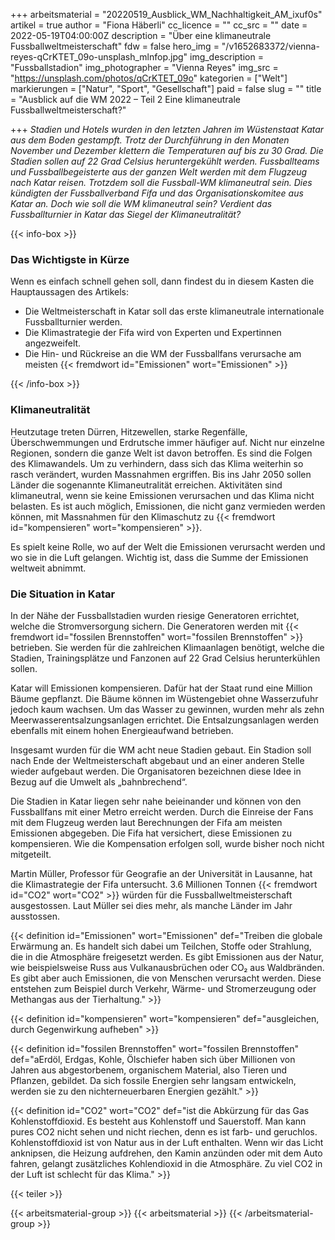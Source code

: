 +++
arbeitsmaterial = "20220519_Ausblick_WM_Nachhaltigkeit_AM_ixuf0s"
artikel = true
author = "Fiona Häberli"
cc_licence = ""
cc_src = ""
date = 2022-05-19T04:00:00Z
description = "Über eine klimaneutrale Fussballweltmeisterschaft"
fdw = false
hero_img = "/v1652683372/vienna-reyes-qCrKTET_09o-unsplash_mlnfop.jpg"
img_description = "Fussballstadion"
img_photographer = "Vienna Reyes"
img_src = "https://unsplash.com/photos/qCrKTET_09o"
kategorien = ["Welt"]
markierungen = ["Natur", "Sport", "Gesellschaft"]
paid = false
slug = ""
title = "Ausblick auf die WM 2022 – Teil 2 Eine klimaneutrale Fussballweltmeisterschaft?"

+++
_Stadien und Hotels wurden in den letzten Jahren im Wüstenstaat Katar aus dem Boden gestampft. Trotz der Durchführung in den Monaten November und Dezember klettern die Temperaturen auf bis zu 30 Grad. Die Stadien sollen auf 22 Grad Celsius heruntergekühlt werden. Fussballteams und Fussballbegeisterte aus der ganzen Welt werden mit dem Flugzeug nach Katar reisen. Trotzdem soll die Fussball-WM klimaneutral sein. Dies kündigten der Fussballverband Fifa und das Organisationskomitee aus Katar an. Doch wie soll die WM klimaneutral sein? Verdient das Fussballturnier in Katar das Siegel der Klimaneutralität?_

{{< info-box >}} <h3>Das Wichtigste in Kürze</h3>

<p>Wenn es einfach schnell gehen soll, dann findest du in diesem Kasten die Hauptaussagen des Artikels:</p>

<ul>

<li>Die Weltmeisterschaft in Katar soll das erste klimaneutrale internationale Fussballturnier werden.</li>

<li>Die Klimastrategie der Fifa wird von Experten und Expertinnen angezweifelt.</li>

<li>Die Hin- und Rückreise an die WM der Fussballfans verursache am meisten {{< fremdwort id="Emissionen" wort="Emissionen" >}}</li>

</ul> {{< /info-box >}}

### Klimaneutralität

Heutzutage treten Dürren, Hitzewellen, starke Regenfälle, Überschwemmungen und Erdrutsche immer häufiger auf. Nicht nur einzelne Regionen, sondern die ganze Welt ist davon betroffen. Es sind die Folgen des Klimawandels. Um zu verhindern, dass sich das Klima weiterhin so rasch verändert, wurden Massnahmen ergriffen. Bis ins Jahr 2050 sollen Länder die sogenannte Klimaneutralität erreichen. Aktivitäten sind klimaneutral, wenn sie keine Emissionen verursachen und das Klima nicht belasten. Es ist auch möglich, Emissionen, die nicht ganz vermieden werden können, mit Massnahmen für den Klimaschutz zu {{< fremdwort id="kompensieren" wort="kompensieren" >}}.

Es spielt keine Rolle, wo auf der Welt die Emissionen verursacht werden und wo sie in die Luft gelangen. Wichtig ist, dass die Summe der Emissionen weltweit abnimmt.

### Die Situation in Katar

In der Nähe der Fussballstadien wurden riesige Generatoren errichtet, welche die Stromversorgung sichern. Die Generatoren werden mit {{< fremdwort id="fossilen Brennstoffen" wort="fossilen Brennstoffen" >}} betrieben. Sie werden für die zahlreichen Klimaanlagen benötigt, welche die Stadien, Trainingsplätze und Fanzonen auf 22 Grad Celsius herunterkühlen sollen.

Katar will Emissionen kompensieren. Dafür hat der Staat rund eine Million Bäume gepflanzt. Die Bäume können im Wüstengebiet ohne Wasserzufuhr jedoch kaum wachsen. Um das Wasser zu gewinnen, wurden mehr als zehn Meerwasserentsalzungsanlagen errichtet. Die Entsalzungsanlagen werden ebenfalls mit einem hohen Energieaufwand betrieben.

Insgesamt wurden für die WM acht neue Stadien gebaut. Ein Stadion soll nach Ende der Weltmeisterschaft abgebaut und an einer anderen Stelle wieder aufgebaut werden. Die Organisatoren bezeichnen diese Idee in Bezug auf die Umwelt als „bahnbrechend“.

Die Stadien in Katar liegen sehr nahe beieinander und können von den Fussballfans mit einer Metro erreicht werden. Durch die Einreise der Fans mit dem Flugzeug werden laut Berechnungen der Fifa am meisten Emissionen abgegeben. Die Fifa hat versichert, diese Emissionen zu kompensieren. Wie die Kompensation erfolgen soll, wurde bisher noch nicht mitgeteilt.

Martin Müller, Professor für Geografie an der Universität in Lausanne, hat die Klimastrategie der Fifa untersucht. 3.6 Millionen Tonnen {{< fremdwort id="CO2" wort="CO2" >}} würden für die Fussballweltmeisterschaft ausgestossen. Laut Müller sei dies mehr, als manche Länder im Jahr ausstossen.

{{< definition id="Emissionen" wort="Emissionen" def="Treiben die globale Erwärmung an. Es handelt sich dabei um Teilchen, Stoffe oder Strahlung, die in die Atmosphäre freigesetzt werden. Es gibt Emissionen aus der Natur, wie beispielsweise Russ aus Vulkanausbrüchen oder CO₂ aus Waldbränden. Es gibt aber auch Emissionen, die von Menschen verursacht werden. Diese entstehen zum Beispiel durch Verkehr, Wärme- und Stromerzeugung oder Methangas aus der Tierhaltung." >}}

{{< definition id="kompensieren" wort="kompensieren" def="ausgleichen, durch Gegenwirkung aufheben" >}}

{{< definition id="fossilen Brennstoffen" wort="fossilen Brennstoffen" def="aErdöl, Erdgas, Kohle, Ölschiefer haben sich über Millionen von Jahren aus abgestorbenem, organischem Material, also Tieren und Pflanzen, gebildet. Da sich fossile Energien sehr langsam entwickeln, werden sie zu den nichterneuerbaren Energien gezählt." >}}

{{< definition id="CO2" wort="CO2" def="ist die Abkürzung für das Gas Kohlenstoffdioxid. Es besteht aus Kohlenstoff und Sauerstoff. Man kann pures CO2 nicht sehen und nicht riechen, denn es ist farb- und geruchlos. Kohlenstoffdioxid ist von Natur aus in der Luft enthalten. Wenn wir das Licht anknipsen, die Heizung aufdrehen, den Kamin anzünden oder mit dem Auto fahren, gelangt zusätzliches Kohlendioxid in die Atmosphäre. Zu viel CO2 in der Luft ist schlecht für das Klima." >}}

{{< teiler >}}

{{< arbeitsmaterial-group >}}
{{< arbeitsmaterial >}}
{{< /arbeitsmaterial-group >}}